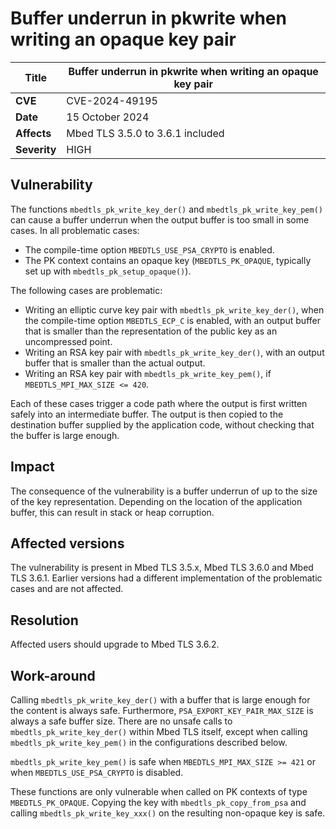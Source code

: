 # Buffer underrun in pkwrite when writing an opaque key pair

**Title** | Buffer underrun in pkwrite when writing an opaque key pair
--------- | ----------------------------------------------------------
**CVE** | CVE-2024-49195
**Date** | 15 October 2024
**Affects** | Mbed TLS 3.5.0 to 3.6.1 included
**Severity** | HIGH

## Vulnerability

The functions `mbedtls_pk_write_key_der()` and `mbedtls_pk_write_key_pem()` can cause a buffer underrun when the output buffer is too small in some cases. In all problematic cases:

* The compile-time option `MBEDTLS_USE_PSA_CRYPTO` is enabled.
* The PK context contains an opaque key (`MBEDTLS_PK_OPAQUE`, typically set up with `mbedtls_pk_setup_opaque()`).

The following cases are problematic:

* Writing an elliptic curve key pair with `mbedtls_pk_write_key_der()`, when the compile-time option `MBEDTLS_ECP_C` is enabled, with an output buffer that is smaller than the representation of the public key as an uncompressed point.
* Writing an RSA key pair with `mbedtls_pk_write_key_der()`, with an output buffer that is smaller than the actual output.
* Writing an RSA key pair with `mbedtls_pk_write_key_pem()`, if `MBEDTLS_MPI_MAX_SIZE <= 420`.

Each of these cases trigger a code path where the output is first written safely into an intermediate buffer. The output is then copied to the destination buffer supplied by the application code, without checking that the buffer is large enough.

## Impact

The consequence of the vulnerability is a buffer underrun of up to the size of the key representation. Depending on the location of the application buffer, this can result in stack or heap corruption.

## Affected versions

The vulnerability is present in Mbed TLS 3.5.x, Mbed TLS 3.6.0 and Mbed TLS 3.6.1. Earlier versions had a different implementation of the problematic cases and are not affected.

## Resolution

Affected users should upgrade to Mbed TLS 3.6.2.

## Work-around

Calling `mbedtls_pk_write_key_der()` with a buffer that is large enough for the content is always safe. Furthermore, `PSA_EXPORT_KEY_PAIR_MAX_SIZE` is always a safe buffer size. There are no unsafe calls to `mbedtls_pk_write_key_der()` within Mbed TLS itself, except when calling `mbedtls_pk_write_key_pem()` in the configurations described below.

`mbedtls_pk_write_key_pem()` is safe when `MBEDTLS_MPI_MAX_SIZE >= 421` or when `MBEDTLS_USE_PSA_CRYPTO` is disabled.

These functions are only vulnerable when called on PK contexts of type `MBEDTLS_PK_OPAQUE`. Copying the key with `mbedtls_pk_copy_from_psa` and calling `mbedtls_pk_write_key_xxx()` on the resulting non-opaque key is safe.
